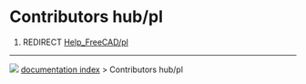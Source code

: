 # Contributors hub/pl
1.  REDIRECT [Help_FreeCAD/pl](Help_FreeCAD/pl.md)



---
![](images/Right_arrow.png) [documentation index](../README.md) > Contributors hub/pl

